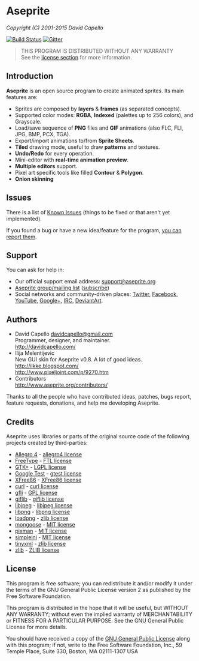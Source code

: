 # Aseprite
*Copyright (C) 2001-2015 David Capello*

[![Build Status](https://travis-ci.org/aseprite/aseprite.svg)](https://travis-ci.org/aseprite/aseprite)
[![Gitter](https://badges.gitter.im/Join%20Chat.svg)](https://gitter.im/aseprite/aseprite?utm_source=badge&utm_medium=badge&utm_campaign=pr-badge&utm_content=badge)

> THIS PROGRAM IS DISTRIBUTED WITHOUT ANY WARRANTY<br/>
> See the [license section](#license) for more information.

## Introduction

**Aseprite** is an open source program to create animated sprites.
Its main features are:

* Sprites are composed by **layers** &amp; **frames** (as separated concepts).
* Supported color modes: **RGBA**, **Indexed** (palettes up to 256
  colors), and Grayscale.
* Load/save sequence of **PNG** files and **GIF** animations (also
  FLC, FLI, JPG, BMP, PCX, TGA).
* Export/import animations to/from **Sprite Sheets**.
* **Tiled** drawing mode, useful to draw **patterns** and textures.
* **Undo/Redo** for every operation.
* Mini-editor with **real-time animation preview**.
* **Multiple editors** support.
* Pixel art specific tools like filled **Contour** &amp; **Polygon**.
* **Onion skinning**

## Issues

There is a list of
[Known Issues](https://github.com/aseprite/aseprite/issues) (things
to be fixed or that aren't yet implemented).

If you found a bug or have a new idea/feature for the program,
[you can report them](https://github.com/aseprite/aseprite/issues/new).

## Support

You can ask for help in:

* Our official support email address: [support@aseprite.org](mailto:support@aseprite.org)
* [Aseprite group/mailing list](http://groups.google.com/group/aseprite-discuss) ([subscribe](mailto:aseprite-discuss+subscribe@googlegroups.com))
* Social networks and community-driven places:
  [Twitter](https://twitter.com/aseprite/),
  [Facebook](https://facebook.com/aseprite/),
  [YouTube](https://www.youtube.com/user/aseprite),
  [Google+](https://plus.google.com/+AsepriteOrg/posts),
  [IRC](http://webchat.freenode.net/?channels=aseprite),
  [DeviantArt](https://aseprite.deviantart.com/).

## Authors

* David Capello [davidcapello@gmail.com](mailto:davidcapello@gmail.com) <br />
  Programmer, designer, and maintainer. <br />
  http://davidcapello.com/
* Ilija Melentijevic <br />
  New GUI skin for Aseprite v0.8. A lot of good ideas. <br />
  http://ilkke.blogspot.com/ <br />
  http://www.pixeljoint.com/p/9270.htm
* Contributors <br />
  http://www.aseprite.org/contributors/

Thanks to all the people who have contributed ideas, patches, bugs
report, feature requests, donations, and help me developing Aseprite.

## Credits

Aseprite uses libraries or parts of the original source code
of the following projects created by third-parties:

* [Allegro 4](http://alleg.sourceforge.net/) - [allegro4 license](https://github.com/aseprite/aseprite/tree/master/docs/licenses/allegro4-LICENSE.txt)
* [FreeType](http://www.freetype.org/) - [FTL license](https://github.com/aseprite/aseprite/tree/master/docs/licenses/FTL.txt)
* [GTK+](http://www.gtk.org/) - [LGPL license](https://github.com/aseprite/aseprite/tree/master/docs/licenses/LGPL-2.1.txt)
* [Google Test](http://code.google.com/p/googletest/) - [gtest license](https://github.com/aseprite/aseprite/tree/master/docs/licenses/gtest-LICENSE.txt)
* [XFree86](http://www.x.org/) - [XFree86 license](https://github.com/aseprite/aseprite/tree/master/docs/licenses/XFree86-LICENSE.txt)
* [curl](http://curl.haxx.se/) - [curl license](https://github.com/aseprite/aseprite/tree/master/docs/licenses/curl-LICENSE.txt)
* [gfli](https://github.com/aseprite/aseprite/blob/master/src/app/file/fli/README) - [GPL license](https://github.com/aseprite/aseprite/tree/master/docs/licenses/GPL.txt)
* [giflib](http://sourceforge.net/projects/giflib/) - [giflib license](https://github.com/aseprite/aseprite/tree/master/docs/licenses/giflib-LICENSE.txt)
* [libjpeg](http://www.ijg.org/) - [libjpeg license](https://github.com/aseprite/aseprite/tree/master/docs/licenses/libjpeg-LICENSE.txt)
* [libpng](http://www.libpng.org/pub/png/) - [libpng license](https://github.com/aseprite/aseprite/tree/master/docs/licenses/libpng-LICENSE.txt)
* [loadpng](http://tjaden.strangesoft.net/loadpng/) - [zlib license](https://github.com/aseprite/aseprite/tree/master/docs/licenses/ZLIB.txt)
* [mongoose](https://github.com/valenok/mongoose) - [MIT license](https://github.com/valenok/mongoose/blob/master/LICENSE)
* [pixman](http://www.pixman.org/) - [MIT license](http://cgit.freedesktop.org/pixman/plain/COPYING)
* [simpleini](https://github.com/aseprite/simpleini/) - [MIT license](https://github.com/aseprite/simpleini/blob/aseprite/LICENCE.txt)
* [tinyxml](http://www.sourceforge.net/projects/tinyxml) - [zlib license](https://github.com/aseprite/aseprite/tree/master/docs/licenses/ZLIB.txt)
* [zlib](http://www.gzip.org/zlib/) - [ZLIB license](https://github.com/aseprite/aseprite/tree/master/docs/licenses/ZLIB.txt)

## License

This program is free software; you can redistribute it and/or modify
it under the terms of the GNU General Public License version 2 as
published by the Free Software Foundation.

This program is distributed in the hope that it will be useful, but
WITHOUT ANY WARRANTY; without even the implied warranty of
MERCHANTABILITY or FITNESS FOR A PARTICULAR PURPOSE.  See the GNU
General Public License for more details.

You should have received a copy of the [GNU General Public License](docs/licenses/GPL.txt)
along with this program; if not, write to the Free Software
Foundation, Inc., 59 Temple Place, Suite 330, Boston, MA 02111-1307
USA
